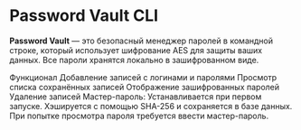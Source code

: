 # Password Vault CLI

**Password Vault** — это безопасный менеджер паролей в командной строке, который использует шифрование AES для защиты ваших данных. Все пароли хранятся локально в зашифрованном виде.

Функционал
Добавление записей с логинами и паролями
Просмотр списка сохранённых записей
Отображение зашифрованных паролей
Удаление записей
Мастер-пароль:
Устанавливается при первом запуске.
Хэшируется с помощью SHA-256 и сохраняется в базе данных.
При попытке просмотра пароля требуется ввести мастер-пароль.
